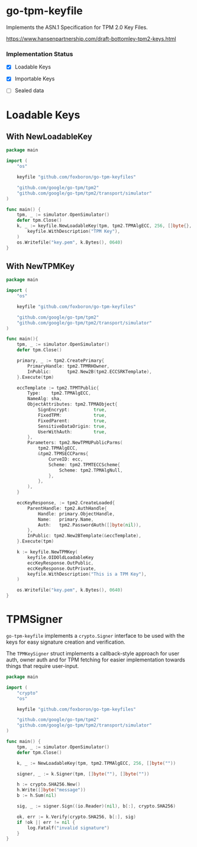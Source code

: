 go-tpm-keyfile
==============

Implements the ASN.1 Specification for TPM 2.0 Key Files.

https://www.hansenpartnership.com/draft-bottomley-tpm2-keys.html


### Implementation Status

- [x] Loadable Keys
- [x] Importable Keys
- [ ] Sealed data


# Loadable Keys

## With NewLoadableKey

```go
package main

import (
	"os"

	keyfile "github.com/foxboron/go-tpm-keyfiles"

	"github.com/google/go-tpm/tpm2"
	"github.com/google/go-tpm/tpm2/transport/simulator"
)

func main() {
	tpm, _ := simulator.OpenSimulator()
	defer tpm.Close()
	k, _ := keyfile.NewLoadableKey(tpm, tpm2.TPMAlgECC, 256, []byte{},
		keyfile.WithDescription("TPM Key"),
	)
	os.Writefile("key.pem", k.Bytes(), 0640)
}
```

## With NewTPMKey

```go
package main

import (
	"os"

	keyfile "github.com/foxboron/go-tpm-keyfiles"

	"github.com/google/go-tpm/tpm2"
	"github.com/google/go-tpm/tpm2/transport/simulator"
)

func main(){
	tpm, _ := simulator.OpenSimulator()
	defer tpm.Close()

	primary, _ := tpm2.CreatePrimary{
		PrimaryHandle: tpm2.TPMRHOwner,
		InPublic:      tpm2.New2B(tpm2.ECCSRKTemplate),
	}.Execute(tpm)

	eccTemplate := tpm2.TPMTPublic{
		Type:    tpm2.TPMAlgECC,
		NameAlg: sha,
		ObjectAttributes: tpm2.TPMAObject{
			SignEncrypt:         true,
			FixedTPM:            true,
			FixedParent:         true,
			SensitiveDataOrigin: true,
			UserWithAuth:        true,
		},
		Parameters: tpm2.NewTPMUPublicParms(
			tpm2.TPMAlgECC,
			&tpm2.TPMSECCParms{
				CurveID: ecc,
				Scheme: tpm2.TPMTECCScheme{
					Scheme: tpm2.TPMAlgNull,
				},
			},
		),
	}

	eccKeyResponse, := tpm2.CreateLoaded{
		ParentHandle: tpm2.AuthHandle{
			Handle: primary.ObjectHandle,
			Name:   primary.Name,
			Auth:   tpm2.PasswordAuth([]byte(nil)),
		},
		InPublic: tpm2.New2BTemplate(&eccTemplate),
	}.Execute(tpm)

	k := keyfile.NewTPMKey(
		keyfile.OIDOldLoadableKey
		eccKeyResponse.OutPublic,
		eccKeyResponse.OutPrivate,
		keyfile.WithDescription("This is a TPM Key"),
	)

	os.Writefile("key.pem", k.Bytes(), 0640)
}
```


# TPMSigner

`go-tpm-keyfile` implements a `crypto.Signer` interface to be used with the keys
for easy signature creation and verification.

The `TPMKeySigner` struct implements a callback-style approach for user auth,
owner auth and for TPM fetching for easier implementation towards things that
require user-input.

```go
package main

import (
	"crypto"
	"os"

	keyfile "github.com/foxboron/go-tpm-keyfiles"

	"github.com/google/go-tpm/tpm2"
	"github.com/google/go-tpm/tpm2/transport/simulator"
)

func main() {
	tpm, _ := simulator.OpenSimulator()
	defer tpm.Close()

	k, _ := NewLoadableKey(tpm, tpm2.TPMAlgECC, 256, []byte(""))

	signer, _ := k.Signer(tpm, []byte(""), []byte(""))

	h := crypto.SHA256.New()
	h.Write([]byte("message"))
	b := h.Sum(nil)

	sig, _ := signer.Sign((io.Reader)(nil), b[:], crypto.SHA256)

	ok, err := k.Verify(crypto.SHA256, b[:], sig)
	if !ok || err != nil {
		log.Fatalf("invalid signature")
	}
}
```
